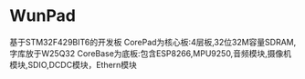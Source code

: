 # WunPad
基于STM32F429BIT6的开发板
CorePad为核心板:4层板,32位32M容量SDRAM,字库放于W25Q32
CoreBase为底板:包含ESP8266,MPU9250,音频模块,摄像机模块,SDIO,DCDC模块，Ethern模块

